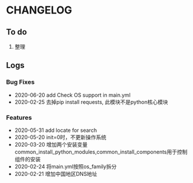 # CHANGELOG

## To do

1. 整理

## Logs

### Bug Fixes

* 2020-06-20  add Check OS support in main.yml
* 2020-02-25  去掉pip install requests, 此模块不是python核心模块

### Features

* 2020-05-31  add locate for search
* 2020-05-20  init=0时，不更新操作系统
* 2020-03-20  增加两个安装变量common_install_python_modules,common_install_components用于控制组件的安装
* 2020-02-24  将main.yml按照os_family拆分
* 2020-02-21  增加中国地区DNS地址
